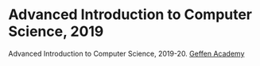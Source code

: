 # Advanced Introduction to Computer Science, 2019

Advanced Introduction to Computer Science, 2019-20.
[Geffen Academy](http://geffenacademy.ucla.edu)

